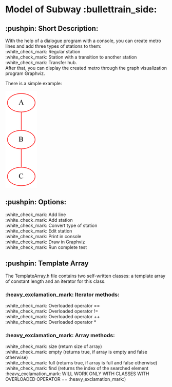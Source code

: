 <!DOCTYPE html>
<h1> Model of Subway :bullettrain_side: </h1>
  <h2> :pushpin: Short Description: </h2>
  <p>
  With the help of a dialogue program with a console, you can create metro lines and add three types of stations to them: <br> 
  :white_check_mark: Regular station <br>
  :white_check_mark: Station with a transition to another station <br> 
  :white_check_mark: Transfer hub. <br>
  After that, you can display the created metro through the graph visualization program Graphviz.
  </p>
  
  There is a simple example: <br> <br>
  <img src="https://github.com/Sborzov456/subway-model/blob/master/img/subway.png">
  
  <h2> :pushpin: Options: </h2>
  <p>
    :white_check_mark: Add line <br>
    :white_check_mark: Add station <br>
    :white_check_mark: Convert type of station <br>
    :white_check_mark: Edit station <br>
    :white_check_mark: Print in console <br>
    :white_check_mark: Draw in Graphviz <br>
    :white_check_mark: Run complete test <br> 
  </p>
  
  <h2> :pushpin: Template Array </h2>
  <p>
  The TemplateArray.h file contains two self-written classes: a template array of constant length and an iterator for this class. <br>
    <h3> :heavy_exclamation_mark: Iterator methods: </h3>
    :white_check_mark: Overloaded operator == <br>
    :white_check_mark: Overloaded operator != <br>
    :white_check_mark: Overloaded operator ++ <br>
    :white_check_mark: Overloaded operator * <br>
    <h3> :heavy_exclamation_mark: Array methods: </h3>
    :white_check_mark: size (return size of array) <br>
    :white_check_mark: empty (returns true, if array is empty and false otherwise) <br>
    :white_check_mark: full (returns true, if array is full and false otherwise) <br>
    :white_check_mark: find (returns the index of the searched element :heavy_exclamation_mark: WILL WORK ONLY WITH CLASSES WITH OVERLOADED OPERATOR == :heavy_exclamation_mark:) <br>
  </p>
